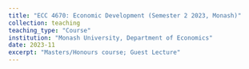 ```yaml
---
title: "ECC 4670: Economic Development (Semester 2 2023, Monash)"
collection: teaching
teaching_type: "Course"
institution: "Monash University, Department of Economics"
date: 2023-11
excerpt: "Masters/Honours course; Guest Lecture"
---
```

